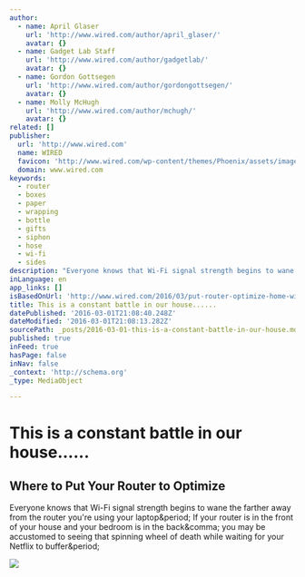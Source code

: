 ```yaml
---
author:
  - name: April Glaser
    url: 'http://www.wired.com/author/april_glaser/'
    avatar: {}
  - name: Gadget Lab Staff
    url: 'http://www.wired.com/author/gadgetlab/'
    avatar: {}
  - name: Gordon Gottsegen
    url: 'http://www.wired.com/author/gordongottsegen/'
    avatar: {}
  - name: Molly McHugh
    url: 'http://www.wired.com/author/mchugh/'
    avatar: {}
related: []
publisher:
  url: 'http://www.wired.com'
  name: WIRED
  favicon: 'http://www.wired.com/wp-content/themes/Phoenix/assets/images/favicon.ico'
  domain: www.wired.com
keywords:
  - router
  - boxes
  - paper
  - wrapping
  - bottle
  - gifts
  - siphon
  - hose
  - wi-fi
  - sides
description: "Everyone knows that Wi-Fi signal strength begins to wane the farther away from the router you're using your laptop. If your router is in the front of your house and your bedroom is in the back, you may be accustomed to seeing that spinning wheel of death while waiting for your Netflix to buffer."
inLanguage: en
app_links: []
isBasedOnUrl: 'http://www.wired.com/2016/03/put-router-optimize-home-wi-fi/'
title: This is a constant battle in our house......
datePublished: '2016-03-01T21:08:40.248Z'
dateModified: '2016-03-01T21:08:13.282Z'
sourcePath: _posts/2016-03-01-this-is-a-constant-battle-in-our-house.md
published: true
inFeed: true
hasPage: false
inNav: false
_context: 'http://schema.org'
_type: MediaObject

---
```

# This is a constant battle in our house......

<article style=""><h1>Where to Put Your Router to Optimize</h1><p>Everyone knows that Wi-Fi signal strength begins to wane the farther away from the router you're using your laptop&amp;period; If your router is in the front of your house and your bedroom is in the back&amp;comma; you may be accustomed to seeing that spinning wheel of death while waiting for your Netflix to buffer&amp;period;</p><img src="http://www.wired.com/wp-content/uploads/2016/03/GettyImages-99275904-1200x630-e1456784091222.jpg" /></article>
